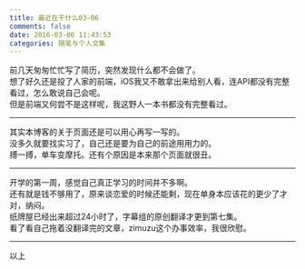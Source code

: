 ```yaml
---
title: 最近在干什么03-06
comments: false
date: 2016-03-06 11:43:53
categories: 随笔与个人文集
---
```

前几天匆匆忙忙写了简历，突然发现什么都不会做了。  
想了好久还是投了人家的前端，iOS我又不敢拿出来给别人看，连API都没有完整看过，怎么敢说自己会呢。  
但是前端又何尝不是这样呢，我这野人一本书都没有完整看过。  
***
其实本博客的关于页面还是可以用心再写一写的。  
没多久就要找实习了，自己还是要为自己的前途用用力的。  
搏一搏，单车变摩托。还有个原因是本来那个页面就很丑。  
***
开学的第一周，感觉自己真正学习的时间并不多啊。  
还有就是钱不够用了，原来谈恋爱的时候还能剩，现在单身本应该花的更少了才对，纳闷。  
纸牌屋已经出来超过24小时了，字幕组的原创翻译才更到第七集。  
看了看自己拖着没翻译完的文章，zimuzu这个办事效率，我很欣慰。  
***
以上
